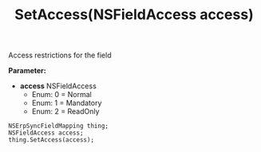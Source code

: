 ﻿---
uid: crmscript_ref_NSErpSyncFieldMapping_SetAccess
title: SetAccess(NSFieldAccess access)
intellisense: NSErpSyncFieldMapping.SetAccess
keywords: NSErpSyncFieldMapping, GetAccess
so.topic: reference
---

Access restrictions for the field

**Parameter:** 
 - **access** NSFieldAccess
     - Enum: 0 = Normal 
     - Enum: 1 = Mandatory 
     - Enum: 2 = ReadOnly 

```crmscript
NSErpSyncFieldMapping thing;
NSFieldAccess access;
thing.SetAccess(access);
```

